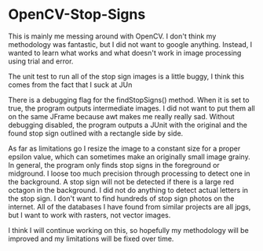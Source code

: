 # OpenCV-Stop-Signs

This is mainly me messing around with OpenCV. I don't think my methodology was fantastic, but I did not want to google anything. Instead, I wanted to learn what works and what doesn't work in image processing using trial and error.

The unit test to run all of the stop sign images is a little buggy, I think this comes from the fact that I suck at JUn

There is a debugging flag for the findStopSigns() method. When it is set to true, the program outputs intermediate images. I did not want to put them all on the same JFrame because awt makes me really really sad. Without debugging disabled, the program outputs a JUnit with the original and the found stop sign outlined with a rectangle side by side.

As far as limitations go
  I resize the image to a constant size for a proper epsilon value, which can sometimes make an originally small image grainy.
  In general, the program only finds stop signs in the foreground or midground. I loose too much precision through processing to detect one in the background.
  A stop sign will not be detected if there is a large red octagon in the background. I did not do anything to detect actual letters in the stop sign.
  I don't want to find hundreds of stop sign photos on the internet. All of the databases I have found from similar projects are all jpgs, but I want to work with rasters, not vector images.

I think I will continue working on this, so hopefully my methodology will be improved and my limitations will be fixed over time.
